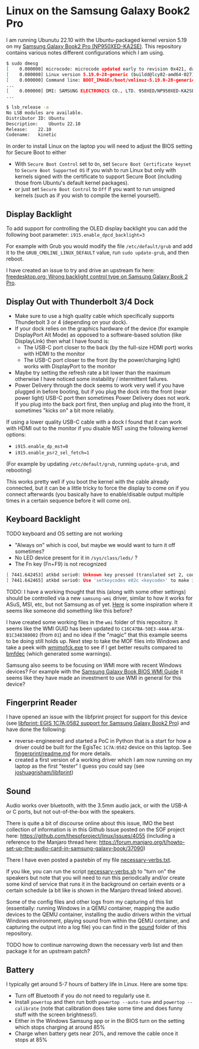 # Linux on the Samsung Galaxy Book2 Pro

I am running Ubunutu 22.10 with the Ubuntu-packaged kernel version 5.19 on my [Samsung Galaxy Book2 Pro (NP950XED-KA2SE)](https://www.samsung.com/se/business/computers/galaxy-book/galaxy-book2-pro-15inch-i7-16gb-512gb-np950xed-ka2se/). This repository contains various notes different configurations which I am using.

```sh
$ sudo dmesg
[    0.000000] microcode: microcode updated early to revision 0x421, date = 2022-06-15
[    0.000000] Linux version 5.19.0-28-generic (buildd@lcy02-amd64-027) (x86_64-linux-gnu-gcc-12 (Ubuntu 12.2.0-3ubuntu1) 12.2.0, GNU ld (GNU Binutils for Ubuntu) 2.39) #29-Ubuntu SMP PREEMPT_DYNAMIC Thu Dec 15 09:37:06 UTC 2022 (Ubuntu 5.19.0-28.29-generic 5.19.17)
[    0.000000] Command line: BOOT_IMAGE=/boot/vmlinuz-5.19.0-28-generic root=UUID=51750a71-2075-49d1-b42a-895d4b9c3ebb ro quiet splash i915.enable_dpcd_backlight=3 vt.handoff=7
...
[    0.000000] DMI: SAMSUNG ELECTRONICS CO., LTD. 950XED/NP950XED-KA2SE, BIOS P08RGF.054.220817.ZQ 08/17/2022
...

$ lsb_release -a
No LSB modules are available.
Distributor ID:	Ubuntu
Description:	Ubuntu 22.10
Release:	22.10
Codename:	kinetic
```

In order to install Linux on the laptop you will need to adjust the BIOS setting for Secure Boot to either
- With `Secure Boot Control` set to `On`, set `Secure Boot Certificate keyset` to `Secure Boot Supported OS` if you wish to run Linux but only with kernels signed with the certificate to support Secure Boot (including those from Ubuntu's default kernel packages).
- or just set `Secure Boot Control` to `Off` if you want to run unsigned kernels (such as if you wish to compile the kernel yourself).

## Display Backlight

To add support for controlling the OLED display backlight you can add the following boot parameter: `i915.enable_dpcd_backlight=3`

For example with Grub you would modify the file `/etc/default/grub` and add it to the `GRUB_CMDLINE_LINUX_DEFAULT` value, run `sudo update-grub`, and then reboot.

I have created an issue to try and drive an upstream fix here: [freedesktop.org: Wrong backlight control type on Samsung Galaxy Book 2 Pro](https://gitlab.freedesktop.org/drm/intel/-/issues/7972).

## Display Out with Thunderbolt 3/4 Dock

- Make sure to use a high quality cable which specifically supports Thunderbolt 3 or 4 (depending on your dock).
- If your dock relies on the graphics hardware of the device (for example DisplayPort Alt Mode) as opposed to a software-based solution (like DisplayLink) then what I have found is:
  - The USB-C port closer to the back (by the full-size HDMI port) works with HDMI to the monitor
  - The USB-C port closer to the front (by the power/charging light) works with DisplayPort to the monitor
- Maybe try setting the refresh rate a bit lower than the maximum otherwise I have noticed some instability / intermittent failures.
- Power Delivery through the dock seems to work very well if you have plugged in before booting, but if you plug the dock into the front (near power light) USB-C port then sometimes Power Delivery does not work. If you plug into the back port first, then unplug and plug into the front, it sometimes "kicks on" a bit more reliably.

If using a lower quality USB-C cable with a dock I found that it can work with HDMI out to the monitor if you disable MST using the following kernel options:

- `i915.enable_dp_mst=0`
- `i915.enable_psr2_sel_fetch=1`

(For example by updating `/etc/default/grub`, running `update-grub`, and rebooting)

This works pretty well if you boot the kernel with the cable already connected, but it can be a little tricky to force the display to come on if you connect afterwards (you basically have to enable/disable output multiple times in a certain sequence before it will come on).

## Keyboard Backlight

TODO keyboard and OS setting are not working

- "Always on" which is cool, but maybe we would want to turn it off sometimes?
- No LED device present for it in `/sys/class/leds/` ?
- The Fn key (Fn+F9) is not recognized

```sh
[ 7441.642453] atkbd serio0: Unknown key pressed (translated set 2, code 0xac on isa0060/serio0).
[ 7441.642465] atkbd serio0: Use 'setkeycodes e02c <keycode>' to make it known.
```

TODO: I have a working thought that this (along with some other settings) should be controlled via a new `samsung-wmi` driver, similar to how it works for ASuS, MSI, etc, but not Samsung as of yet. [Here](https://github.com/gh2o/samsung-wmi) is some inspiration where it seems like someone did something like this before?

I have created some working files in the `wmi` folder of this repository. It seems like the WMI GUID has been updated to `C16C47BA-50E3-444A-AF3A-B1C348380002` (from `01`) and no idea if the "magic" that this example seems to be doing still holds up. Next step to take the MOF files into Windows and take a peek with [wmimofck.exe](https://learn.microsoft.com/en-us/windows-hardware/drivers/kernel/using-wmimofck-exe) to see if I get better results compared to [bmfdec](https://github.com/pali/bmfdec) (which generated some warnings).

Samsung also seems to be focusing on WMI more with recent Windows devices? For example with the [Samsung Galaxy Book BIOS WMI Guide](https://pcmanagement.biz.samsung.com/support-resources/bios-wmi-guide/) it seems like they have made an investment to use WMI in general for this device?

## Fingerprint Reader

I have opened an issue with the libfprint project for support for this device (see [libfprint: EGIS 1C7A:0582 support for Samsung Galaxy Book2 Pro](https://gitlab.freedesktop.org/libfprint/libfprint/-/issues/569)) and have done the following:

- reverse-engineered and started a PoC in Python that is a start for how a driver could be built for the EgisTec `1C7A:0582` device on this laptop. See [fingerprint/readme.md](./fingerprint/readme.md) for more details.
- created a first version of a working driver which I am now running on my laptop as the first "tester" I guess you could say (see [joshuagrisham/libfprint](https://github.com/joshuagrisham/libfprint))


## Sound

Audio works over bluetooth, with the 3.5mm audio jack, or with the USB-A or C ports, but not out-of-the-box with the speakers.

There is quite a bit of discourse online about this issue, IMO the best collection of information is in this Github Issue posted on the SOF project here: https://github.com/thesofproject/linux/issues/4055 (including a reference to the Manjaro thread here: https://forum.manjaro.org/t/howto-set-up-the-audio-card-in-samsung-galaxy-book/37090)

There I have even posted a pastebin of my file [necessary-verbs.txt](sound/necessary-verbs.txt).

If you like, you can run the script [necessary-verbs.sh](sound/necessary-verbs.sh) to "turn on" the speakers but note that you will need to run this periodically and/or create some kind of service that runs it in the background on certain events or a certain schedule (a bit like is shown in the Manjaro thread linked above).

Some of the config files and other logs from my capturing of this list (essentially: running Windows in a QEMU container, mapping the audio devices to the QEMU container, installing the audio drivers within the virtual Windows environment, playing sound from within the QEMU container, and capturing the output into a log file) you can find in the [sound](./sound/) folder of this repository.

TODO how to continue narrowing down the necessary verb list and then package it for an upstream patch?

## Battery

I typically get around 5-7 hours of battery life in Linux. Here are some tips:

- Turn off Bluetooth if you do not need to regularly use it.
- Install `powertop` and then run both `powertop --auto-tune` and `powertop --calibrate` (note that calibration does take some time and does funny stuff with the screen brightness!).
- Either in the Windows Samsung app or in the BIOS turn on the setting which stops charging at around 85%
- Charge when battery gets near 20%, and remove the cable once it stops at 85%

